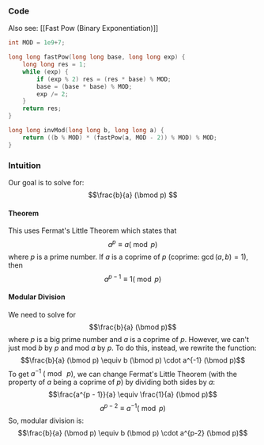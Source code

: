### Code
Also see: [[Fast Pow (Binary Exponentiation)]]

```cpp
int MOD = 1e9+7;

long long fastPow(long long base, long long exp) {
	long long res = 1;
	while (exp) {
		if (exp % 2) res = (res * base) % MOD;
		base = (base * base) % MOD;
		exp /= 2;
	}
	return res;
}

long long invMod(long long b, long long a) {
    return ((b % MOD) * (fastPow(a, MOD - 2)) % MOD) % MOD;
}
```
### Intuition
Our goal is to solve for:
$$\frac{b}{a} (\bmod p) $$
#### Theorem
This uses Fermat's Little Theorem which states that
$$a^p \equiv a (\bmod p)$$
where $p$ is a prime number. If $a$ is a coprime of $p$ (coprime: $\gcd(a, b)=1$), then 
$$a^{p - 1} \equiv 1 (\bmod p)$$
#### Modular Division
We need to solve for 
$$\frac{b}{a} (\bmod p)$$
where $p$ is a big prime number and $a$ is a coprime of $p$. However, we can't just mod $b$ by $p$ and mod $a$ by $p$. To do this, instead, we rewrite the function:
$$\frac{b}{a} (\bmod p) \equiv b (\bmod p) \cdot a^{-1} (\bmod p)$$
To get $a^{-1} \; (\bmod\; p)$, we can change Fermat's Little Theorem (with the property of $a$ being a coprime of $p$) by dividing both sides by $a$:
$$\frac{a^{p - 1}}{a} \equiv \frac{1}{a} (\bmod p)$$
$$a^{p - 2}  \equiv a^{-1} (\bmod p)$$
So, modular division is:
$$\frac{b}{a} (\bmod p) \equiv b (\bmod p) \cdot a^{p-2} (\bmod p)$$

